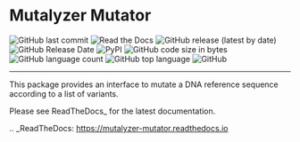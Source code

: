 # Mutalyzer Mutator

![GitHub last commit](https://img.shields.io/github/last-commit/mutalyzer/mutator)
![Read the Docs](https://img.shields.io/readthedocs/mutalyzer-mutator)
![GitHub release (latest by date)](https://img.shields.io/github/v/release/mutalyzer/mutator)
![GitHub Release Date](https://img.shields.io/github/release-date/mutalyzer/mutator)
![PyPI](https://img.shields.io/pypi/v/mutalyzer_hgvs_parser)
![GitHub code size in bytes](https://img.shields.io/github/languages/code-size/mutalyzer/mutator)
![GitHub language count](https://img.shields.io/github/languages/count/mutalyzer/mutator)
![GitHub top language](https://img.shields.io/github/languages/top/mutalyzer/mutator)
![GitHub](https://img.shields.io/github/license/mutalyzer/mutator)

---

This package provides an interface to mutate a DNA reference sequence
according to a list of variants.

Please see ReadTheDocs_ for the latest documentation.

.. _ReadTheDocs: https://mutalyzer-mutator.readthedocs.io
